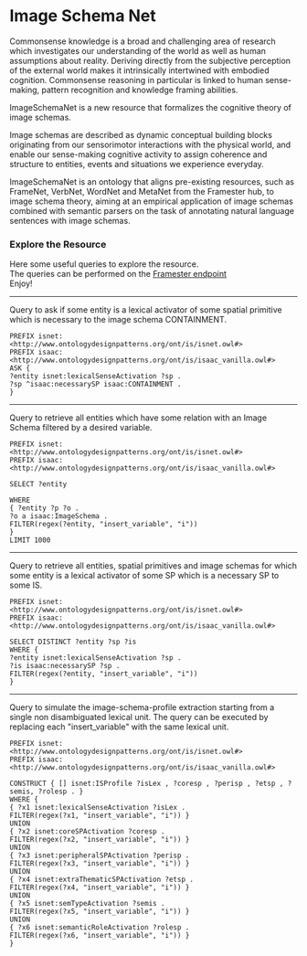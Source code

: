 
# Image Schema Net

Commonsense knowledge is a broad and challenging area of research which investigates our understanding of the world as well as human assumptions about reality.
Deriving directly from the subjective perception of the external world makes it intrinsically intertwined with embodied cognition. 
Commonsense reasoning in particular is linked to human sense-making, pattern recognition and knowledge framing abilities. 

ImageSchemaNet is a new resource that formalizes the cognitive theory of image schemas. 


Image schemas are described as dynamic conceptual building blocks originating from our sensorimotor interactions with the physical world, and enable our sense-making cognitive activity to assign coherence and structure to entities, events and situations we experience everyday.


ImageSchemaNet is an ontology that aligns pre-existing resources, such as FrameNet, VerbNet, WordNet and MetaNet from the Framester hub, to image schema theory, aiming at an empirical application of image schemas combined with semantic parsers on the task of annotating natural language sentences with image schemas.



### Explore the Resource 

Here some useful queries to explore the resource. <br/>
The queries can be performed on the [Framester endpoint](http://etna.istc.cnr.it/framester2/sparql) <br/>
Enjoy! <br/>


---------------------------------------------------------------------------------------------------------------------------------------------------------------

Query to ask if some entity is a lexical activator of some spatial primitive which is necessary to the image schema CONTAINMENT.


```
PREFIX isnet: <http://www.ontologydesignpatterns.org/ont/is/isnet.owl#>
PREFIX isaac: <http://www.ontologydesignpatterns.org/ont/is/isaac_vanilla.owl#>
ASK {
?entity isnet:lexicalSenseActivation ?sp .
?sp ^isaac:necessarySP isaac:CONTAINMENT .
}

```

---------------------------------------------------------------------------------------------------------------------------------------------------------------


Query to retrieve all entities which have some relation with an Image Schema filtered by a desired variable.


```
PREFIX isnet: <http://www.ontologydesignpatterns.org/ont/is/isnet.owl#>
PREFIX isaac: <http://www.ontologydesignpatterns.org/ont/is/isaac_vanilla.owl#>

SELECT ?entity

WHERE
{ ?entity ?p ?o . 
?o a isaac:ImageSchema .
FILTER(regex(?entity, "insert_variable", "i"))
}
LIMIT 1000

```

---------------------------------------------------------------------------------------------------------------------------------------------------------------


Query to retrieve all entities, spatial primitives and image schemas for which some entity is a lexical activator of some SP which is a necessary SP to some IS.

```
PREFIX isnet: <http://www.ontologydesignpatterns.org/ont/is/isnet.owl#>
PREFIX isaac: <http://www.ontologydesignpatterns.org/ont/is/isaac_vanilla.owl#>

SELECT DISTINCT ?entity ?sp ?is
WHERE {
?entity isnet:lexicalSenseActivation ?sp .
?is isaac:necessarySP ?sp .
FILTER(regex(?entity, "insert_variable", "i"))
}

```

---------------------------------------------------------------------------------------------------------------------------------------------------------------

Query to simulate the image-schema-profile extraction starting from a single non disambiguated lexical unit.
The query can be executed by replacing each "insert_variable" with the same lexical unit.

```
PREFIX isnet: <http://www.ontologydesignpatterns.org/ont/is/isnet.owl#>
PREFIX isaac: <http://www.ontologydesignpatterns.org/ont/is/isaac_vanilla.owl#>

CONSTRUCT { [] isnet:ISProfile ?isLex , ?coresp , ?perisp , ?etsp , ?semis, ?rolesp . }
WHERE {
{ ?x1 isnet:lexicalSenseActivation ?isLex .
FILTER(regex(?x1, "insert_variable", "i")) }
UNION
{ ?x2 isnet:coreSPActivation ?coresp .
FILTER(regex(?x2, "insert_variable", "i")) }
UNION
{ ?x3 isnet:peripheralSPActivation ?perisp .
FILTER(regex(?x3, "insert_variable", "i")) }
UNION
{ ?x4 isnet:extraThematicSPActivation ?etsp .
FILTER(regex(?x4, "insert_variable", "i")) }
UNION
{ ?x5 isnet:semTypeActivation ?semis .
FILTER(regex(?x5, "insert_variable", "i")) }
UNION
{ ?x6 isnet:semanticRoleActivation ?rolesp .
FILTER(regex(?x6, "insert_variable", "i")) }
}

```
